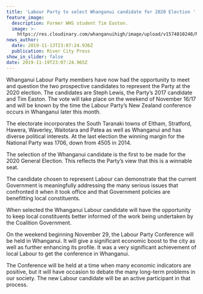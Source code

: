 ```yaml
---
title: 'Labour Party to select Whanganui candidate for 2020 Election '
feature_image:
  description: Former WHS student Tim Easton.
  image: >-
    https://res.cloudinary.com/whanganuihigh/image/upload/v1574810248/News/Tim_Easton.RCP_14.11.19.jpg
news_author:
  date: 2019-11-13T23:07:24.936Z
  publication: River City Press
show_in_slider: false
date: 2019-11-19T23:07:24.965Z
---
```

Whanganui Labour Party members have now had the opportunity to meet and question the two prospective candidates to represent the Party at the 2020 election. The candidates are Steph Lewis, the Party’s 2017 candidate and Tim Easton. The vote will take place on the weekend of November 16/17 and will be known by the time the Labour Party’s New Zealand conference occurs in Whanganui later this month.

The electorate incorporates the South Taranaki towns of Eltham, Stratford, Hawera, Waverley, Waitotara and Patea as well as Whanganui and has diverse political interests. At the last election the winning margin for the National Party was 1706, down from 4505 in 2014.

The selection of the Whanganui candidate is the first to be made for the 2020 General Election. This reflects the Party’s view that this is a winnable seat.

The candidate chosen to represent Labour can demonstrate that the current Government is meaningfully addressing the many serious issues that confronted it when it took office and that Government policies are benefitting local constituents.

When selected the Whanganui Labour candidate will have the opportunity to keep local constituents better informed of the work being undertaken by the Coalition Government.

On the weekend beginning November 29, the Labour Party Conference will be held in Whanganui. It will give a significant economic boost to the city as well as further enhancing its profile. It was a very significant achievement of local Labour to get the conference in Whanganui.

The Conference will be held at a time when many economic indicators are positive, but it will have occasion to debate the many long-term problems in our society. The new Labour candidate will be an active participant in that process.
